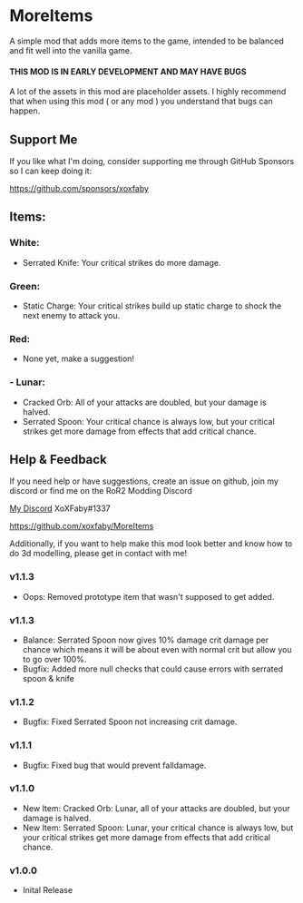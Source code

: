 # MoreItems

A simple mod that adds more items to the game, intended to be balanced and fit well into the vanilla game. 

#### THIS MOD IS IN EARLY DEVELOPMENT AND MAY HAVE BUGS

A lot of the assets in this mod are placeholder assets.
I highly recommend that when using this mod ( or any mod ) you understand that bugs can happen.

## Support Me

If you like what I'm doing, consider supporting me through GitHub Sponsors so I can keep doing it:

https://github.com/sponsors/xoxfaby

## Items:

### White:
- Serrated Knife: Your critical strikes do more damage.

### Green:
- Static Charge: Your critical strikes build up static charge to shock the next enemy to attack you.

### Red:
 - None yet, make a suggestion!

### - Lunar:
 - Cracked Orb: All of your attacks are doubled, but your damage is halved.
 - Serrated Spoon: Your critical chance is always low, but your critical strikes get more damage from effects that add critical chance.



## Help & Feedback

If you need help or have suggestions, create an issue on github, join my discord or find me on the RoR2 Modding Discord 

[My Discord](https://discord.gg/Zy2HSB4) XoXFaby#1337

https://github.com/xoxfaby/MoreItems

Additionally, if you want to help make this mod look better and know how to do 3d modelling, please get in contact with me!

### v1.1.3
 - Oops: Removed prototype item that wasn't supposed to get added. 

### v1.1.3
 - Balance: Serrated Spoon now gives 10% damage crit damage per chance which means it will be about even with normal crit but allow you to go over 100%. 
 - Bugfix: Added more null checks that could cause errors with serrated spoon & knife

### v1.1.2
 - Bugfix: Fixed Serrated Spoon not increasing crit damage. 

### v1.1.1
 - Bugfix: Fixed bug that would prevent falldamage. 

### v1.1.0
 - New Item: Cracked Orb: Lunar, all of your attacks are doubled, but your damage is halved.
 - New Item: Serrated Spoon: Lunar, your critical chance is always low, but your critical strikes get more damage from effects that add critical chance.

### v1.0.0
 - Inital Release